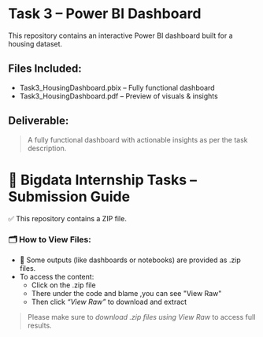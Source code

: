 # Task 3 – Power BI Dashboard
This repository contains an interactive Power BI dashboard built for a housing dataset.

## Files Included:
- Task3_HousingDashboard.pbix – Fully functional dashboard
- Task3_HousingDashboard.pdf – Preview of visuals & insights

## Deliverable:
> A fully functional dashboard with actionable insights as per the task description.


# 📂 Bigdata Internship Tasks – Submission Guide

✅ This repository contains a ZIP file.

### 🗂 How to View Files:

- 📎 Some outputs (like dashboards or notebooks) are provided as .zip files.
- To access the content:
  - Click on the .zip file
  - There under the code and blame ,you can see "View Raw" 
  - Then click *“View Raw”*  to download and extract

> Please make sure to *download .zip files using View Raw* to access full results.
